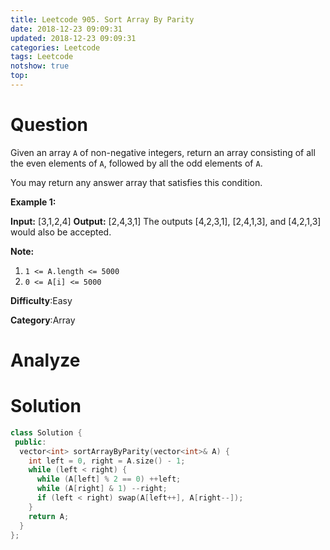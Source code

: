 ```yaml
---
title: Leetcode 905. Sort Array By Parity
date: 2018-12-23 09:09:31
updated: 2018-12-23 09:09:31
categories: Leetcode
tags: Leetcode
notshow: true
top:
---
```


# Question

Given an array  `A`  of non-negative integers, return an array consisting of all the even elements of  `A`, followed by all the odd elements of  `A`.

You may return any answer array that satisfies this condition.

**Example 1:**

**Input:** [3,1,2,4]
**Output:** [2,4,3,1]
The outputs [4,2,3,1], [2,4,1,3], and [4,2,1,3] would also be accepted.

**Note:**

1. `1 <= A.length <= 5000`
2. `0 <= A[i] <= 5000`

**Difficulty**:Easy

**Category**:Array

<!-- more -->

# Analyze

# Solution

```cpp
class Solution {
 public:
  vector<int> sortArrayByParity(vector<int>& A) {
    int left = 0, right = A.size() - 1;
    while (left < right) {
      while (A[left] % 2 == 0) ++left;
      while (A[right] & 1) --right;
      if (left < right) swap(A[left++], A[right--]);
    }
    return A;
  }
};
```